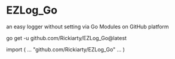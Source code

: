# EZLog_Go
an easy logger without setting via Go Modules on GitHub platform

go get -u github.com/Rickiarty/EZLog_Go@latest

import (
    ...
    "github.com/Rickiarty/EZLog_Go"
    ...
)